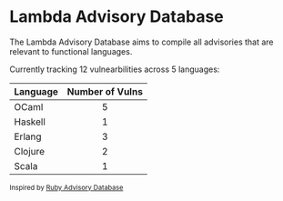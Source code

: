 # Lambda Advisory Database

The Lambda Advisory Database aims to compile all advisories that are relevant to functional languages.

Currently tracking 12 vulnearbilities across 5 languages:

| Language | Number of Vulns |
|----------|:---------------:|
| OCaml    |       5         |
| Haskell  |       1         |
| Erlang   |       3         |
| Clojure  |       2         |
| Scala    |       1         |

<sub>Inspired by [Ruby Advisory Database](https://github.com/rubysec/ruby-advisory-db)</sub>
